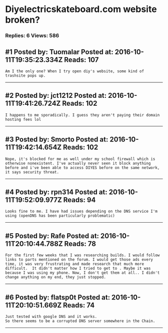 # Diyelectricskateboard.com website broken?

### Replies: 6 Views: 586

## \#1 Posted by: Tuomalar Posted at: 2016-10-11T19:35:23.334Z Reads: 107

```
Am I the only one? When I try open diy's website, some kind of trashsite pops up.
```

---
## \#2 Posted by: jct1212 Posted at: 2016-10-11T19:41:26.724Z Reads: 102

```
I happens to me sporadically. I guess they aren't paying their domain hosting fees lol
```

---
## \#3 Posted by: Smorto Posted at: 2016-10-11T19:42:14.654Z Reads: 102

```
Nope, it's blocked for me as well under my school firewall which is otherwise nonexistent. I've actually never seen it block anything before and i've been able to access DIYES before on the same network, it says security threat.
```

---
## \#4 Posted by: rpn314 Posted at: 2016-10-11T19:52:09.977Z Reads: 94

```
Looks fine to me. I have had issues depending on the DNS service I'm using (openDNS has been particularly problematic)
```

---
## \#5 Posted by: Rafe Posted at: 2016-10-11T20:10:44.788Z Reads: 78

```
For the first few weeks that I was researching builds. I would follow links to parts mentioned on the forum. I would get those ads every time, it was very frustrating and made research that much more difficult.  It didn't matter how I tried to get to . Maybe it was because I was using my phone. Now, I don't get them at all.. I didn't change anything on my end, they just stopped.
```

---
## \#6 Posted by: flatsp0t Posted at: 2016-10-11T20:10:51.669Z Reads: 74

```
Just tested with google DNS and it works.
So there seems to be a corrupted DNS server somewhere in the Chain.
```

---
